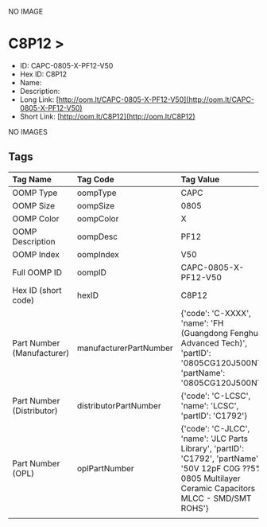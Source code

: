 


  
NO IMAGE  
# C8P12 > 

- ID: CAPC-0805-X-PF12-V50
- Hex ID: C8P12
- Name: 
- Description: 
- Long Link: [http://oom.lt/CAPC-0805-X-PF12-V50](http://oom.lt/CAPC-0805-X-PF12-V50)
- Short Link: [http://oom.lt/C8P12](http://oom.lt/C8P12)
  
NO IMAGES  
## Tags
  

|Tag Name|Tag Code|Tag Value|
| :--- | :--- | :--- |
|OOMP Type|oompType|CAPC|
|OOMP Size|oompSize|0805|
|OOMP Color|oompColor|X|
|OOMP Description|oompDesc|PF12|
|OOMP Index|oompIndex|V50|
|Full OOMP ID|oompID|CAPC-0805-X-PF12-V50|
|Hex ID (short code)|hexID|C8P12|
|Part Number (Manufacturer)|manufacturerPartNumber|{'code': 'C-XXXX', 'name': 'FH (Guangdong Fenghua Advanced Tech)', 'partID': '0805CG120J500NT', 'partName': '0805CG120J500NT'}|
|Part Number (Distributor)|distributorPartNumber|{'code': 'C-LCSC', 'name': 'LCSC', 'partID': 'C1792'}|
|Part Number (OPL)|oplPartNumber|{'code': 'C-JLCC', 'name': 'JLC Parts Library', 'partID': 'C1792', 'partName': '50V 12pF C0G ??5% 0805  Multilayer Ceramic Capacitors MLCC - SMD/SMT ROHS'}|
||||
